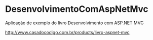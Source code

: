 DesenvolvimentoComAspNetMvc
===========================

Aplicação de exemplo do livro Desenvolvimento com ASP.NET MVC 

http://www.casadocodigo.com.br/products/livro-aspnet-mvc
